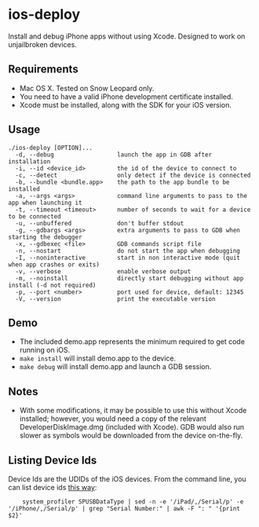 ios-deploy
==========
Install and debug iPhone apps without using Xcode. Designed to work on unjailbroken devices.

## Requirements

* Mac OS X. Tested on Snow Leopard only.
* You need to have a valid iPhone development certificate installed.
* Xcode must be installed, along with the SDK for your iOS version.

## Usage

    ./ios-deploy [OPTION]...
      -d, --debug                  launch the app in GDB after installation
      -i, --id <device_id>         the id of the device to connect to
      -c, --detect                 only detect if the device is connected
      -b, --bundle <bundle.app>    the path to the app bundle to be installed
      -a, --args <args>            command line arguments to pass to the app when launching it
      -t, --timeout <timeout>      number of seconds to wait for a device to be connected
      -u, --unbuffered             don't buffer stdout
      -g, --gdbargs <args>         extra arguments to pass to GDB when starting the debugger
      -x, --gdbexec <file>         GDB commands script file
      -n, --nostart                do not start the app when debugging
      -I, --noninteractive         start in non interactive mode (quit when app crashes or exits)
      -v, --verbose                enable verbose output
      -m, --noinstall              directly start debugging without app install (-d not required) 
      -p, --port <number>          port used for device, default: 12345
      -V, --version                print the executable version

## Demo

* The included demo.app represents the minimum required to get code running on iOS.
* `make install` will install demo.app to the device.
* `make debug` will install demo.app and launch a GDB session.

## Notes

* With some modifications, it may be possible to use this without Xcode installed; however, you would need a copy of the relevant DeveloperDiskImage.dmg (included with Xcode). GDB would also run slower as symbols would be downloaded from the device on-the-fly.


## Listing Device Ids

Device Ids are the UDIDs of the iOS devices. From the command line, you can list device ids [this way](http://javierhz.blogspot.com/2012/06/how-to-get-udid-of-iphone-using-shell.html):

        system_profiler SPUSBDataType | sed -n -e '/iPad/,/Serial/p' -e '/iPhone/,/Serial/p' | grep "Serial Number:" | awk -F ": " '{print $2}'
